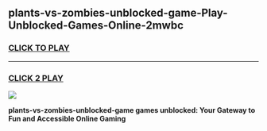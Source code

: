 
## plants-vs-zombies-unblocked-game-Play-Unblocked-Games-Online-2mwbc
<h3>
<a href="https://premium76.site?title=plants-vs-zombies-unblocked-game&ref=24A">CLICK TO PLAY</a></h3>
<hr>

<h3>
<a href="https://premium76.site?title=plants-vs-zombies-unblocked-game&ref=24A">CLICK 2 PLAY</a>
  
</h3>

<a href="https://premium76.site?title=plants-vs-zombies-unblocked-game&ref=24A"><img src="https://clearcache.store/games.png"></a>


**plants-vs-zombies-unblocked-game games unblocked: Your Gateway to Fun and Accessible Online Gaming**
